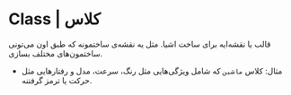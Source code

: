 # Class | کلاس
قالب یا نقشه‌ایه برای ساخت اشیا. مثل یه نقشه‌ی ساختمونه که طبق اون می‌تونی ساختمون‌های مختلف بسازی.
- مثال: کلاس `ماشین` که شامل ویژگی‌هایی مثل رنگ، سرعت، مدل و رفتارهایی مثل حرکت یا ترمز گرفتنه.

